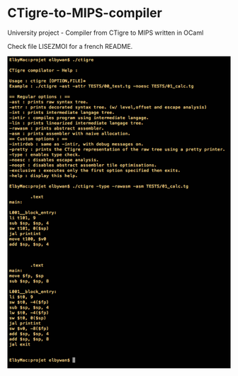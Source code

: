 CTigre-to-MIPS-compiler
=======================

University project - Compiler from CTigre to MIPS written in OCaml

Check file LISEZMOI for a french README.

<img src="screens/1.png" />
